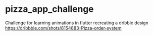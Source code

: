 # pizza_app_challenge

Challenge for learning animations in flutter recreating a dribble design https://dribbble.com/shots/8154883-Pizza-order-system
